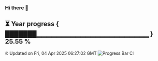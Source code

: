 ### Hi there 👋
⏳ Year progress { ███████▁▁▁▁▁▁▁▁▁▁▁▁▁▁▁▁▁▁▁▁▁▁▁ } 25.55 %
---
⏰ Updated on Fri, 04 Apr 2025 06:27:02 GMT
![Progress Bar CI](https://github.com/liununu/liununu/workflows/Progress%20Bar%20CI/badge.svg)

